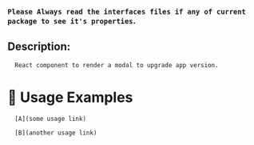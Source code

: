 ### `Please Always read the interfaces files if any of current package to see it's properties`.

## Description:

```sh
  React component to render a modal to upgrade app version.
```

# 🔨 Usage Examples

```typescript
  [A](some usage link)

  [B](another usage link)
```
